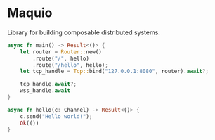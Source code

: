 # Maquio

Library for building composable distributed systems.

```rust
async fn main() -> Result<()> {
    let router = Router::new()
        .route("/", hello)
        .route("/hello", hello);
    let tcp_handle = Tcp::bind("127.0.0.1:8080", router).await?;

    tcp_handle.await?;
    wss_handle.await
}

async fn hello(c: Channel) -> Result<()> {
    c.send("Hello world!");
    Ok(())
}
```
